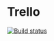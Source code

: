 # Trello

[![Build status](https://ci.appveyor.com/api/projects/status/ii3ccmngqrlvh66p?svg=true)](https://ci.appveyor.com/project/dianaverevkina/Trello)